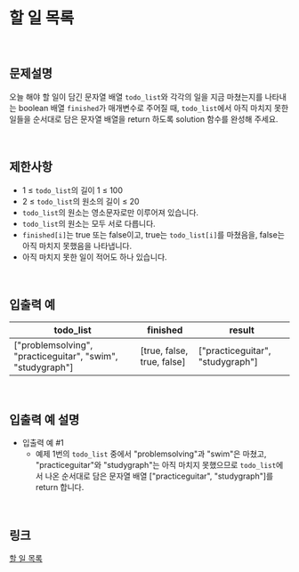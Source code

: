 # 할 일 목록

<br>

## 문제설명
오늘 해야 할 일이 담긴 문자열 배열 `todo_list`와 각각의 일을 지금 마쳤는지를 나타내는 boolean 배열 `finished`가 매개변수로 주어질 때, `todo_list`에서 아직 마치지 못한 일들을 순서대로 담은 문자열 배열을 return 하도록 solution 함수를 완성해 주세요.

<br>

## 제한사항
- 1 ≤ `todo_list`의 길이 1 ≤ 100
- 2 ≤ `todo_list`의 원소의 길이 ≤ 20
- `todo_list`의 원소는 영소문자로만 이루어져 있습니다.
- `todo_list`의 원소는 모두 서로 다릅니다.
- `finished[i]`는 true 또는 false이고, true는 `todo_list[i]`를 마쳤음을, false는 아직 마치지 못했음을 나타냅니다.
- 아직 마치지 못한 일이 적어도 하나 있습니다.

<br>

## 입출력 예
| todo_list | finished | result |
|---|---|---|
| ["problemsolving", "practiceguitar", "swim", "studygraph"] | [true, false, true, false] | ["practiceguitar", "studygraph"] |

<br>

## 입출력 예 설명
- 입출력 예 #1
    - 예제 1번의 `todo_list` 중에서 "problemsolving"과 "swim"은 마쳤고, "practiceguitar"와 "studygraph"는 아직 마치지 못했으므로 `todo_list`에서 나온 순서대로 담은 문자열 배열 ["practiceguitar", "studygraph"]를 return 합니다.

<br>

## 링크
[할 일 목록](https://school.programmers.co.kr/learn/courses/30/lessons/181885)
